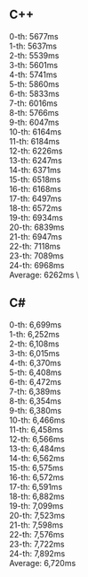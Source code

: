## C++

0-th: 5677ms \
1-th: 5637ms \
2-th: 5539ms \
3-th: 5601ms \
4-th: 5741ms \
5-th: 5860ms \
6-th: 5833ms \
7-th: 6016ms \
8-th: 5766ms \
9-th: 6047ms \
10-th: 6164ms \
11-th: 6184ms \
12-th: 6226ms \
13-th: 6247ms \
14-th: 6371ms \
15-th: 6518ms \
16-th: 6168ms \
17-th: 6497ms \
18-th: 6572ms \
19-th: 6934ms \
20-th: 6839ms \
21-th: 6947ms \
22-th: 7118ms \
23-th: 7089ms \
24-th: 6968ms \
Average: 6262ms \

## C#

0-th: 6,699ms \
1-th: 6,252ms \
2-th: 6,108ms \
3-th: 6,015ms \
4-th: 6,370ms \
5-th: 6,408ms \
6-th: 6,472ms \
7-th: 6,389ms \
8-th: 6,354ms \
9-th: 6,380ms \
10-th: 6,466ms \
11-th: 6,458ms \
12-th: 6,566ms \
13-th: 6,484ms \
14-th: 6,562ms \
15-th: 6,575ms \
16-th: 6,572ms \
17-th: 6,591ms \
18-th: 6,882ms \
19-th: 7,099ms \
20-th: 7,523ms \
21-th: 7,598ms \
22-th: 7,576ms \
23-th: 7,722ms \
24-th: 7,892ms \
Average: 6,720ms 
